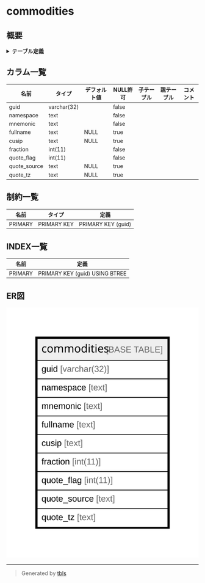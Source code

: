 # commodities

## 概要

<details>
<summary><strong>テーブル定義</strong></summary>

```sql
CREATE TABLE `commodities` (
  `guid` varchar(32) NOT NULL,
  `namespace` text NOT NULL,
  `mnemonic` text NOT NULL,
  `fullname` text DEFAULT NULL,
  `cusip` text DEFAULT NULL,
  `fraction` int(11) NOT NULL,
  `quote_flag` int(11) NOT NULL,
  `quote_source` text DEFAULT NULL,
  `quote_tz` text DEFAULT NULL,
  PRIMARY KEY (`guid`)
) ENGINE=InnoDB DEFAULT CHARSET=utf8mb4 COLLATE=utf8mb4_general_ci
```

</details>

## カラム一覧

| 名前           | タイプ         | デフォルト値       | NULL許可   | 子テーブル      | 親テーブル      | コメント     |
| ------------ | ----------- | ------------ | -------- | ---------- | ---------- | -------- |
| guid         | varchar(32) |              | false    |            |            |          |
| namespace    | text        |              | false    |            |            |          |
| mnemonic     | text        |              | false    |            |            |          |
| fullname     | text        | NULL         | true     |            |            |          |
| cusip        | text        | NULL         | true     |            |            |          |
| fraction     | int(11)     |              | false    |            |            |          |
| quote_flag   | int(11)     |              | false    |            |            |          |
| quote_source | text        | NULL         | true     |            |            |          |
| quote_tz     | text        | NULL         | true     |            |            |          |

## 制約一覧

| 名前      | タイプ         | 定義                 |
| ------- | ----------- | ------------------ |
| PRIMARY | PRIMARY KEY | PRIMARY KEY (guid) |

## INDEX一覧

| 名前      | 定義                             |
| ------- | ------------------------------ |
| PRIMARY | PRIMARY KEY (guid) USING BTREE |

## ER図

![er](commodities.svg)

---

> Generated by [tbls](https://github.com/k1LoW/tbls)
